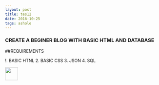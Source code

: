 ```yaml
---
layout: post
title: tes12
date: 2016-10-25 
tags: ashole    
---
```



### CREATE A BEGINER BLOG WITH BASIC HTML AND DATABASE  


##REQUIREMENTS

!. BASIC HTNL 
2. BASIC CSS
3. JSON 
4. SQL

 <img src="http://i.imgur.com/RseUetA.png"  height="42" width="42"> 
